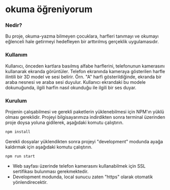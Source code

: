 # okuma öğreniyorum

### Nedir?

Bu proje, okuma-yazma bilmeyen çocuklara, harfleri tanımayı ve okumayı eğlenceli hale getirmeyi hedefleyen bir arttırılmış gerçeklik uygulamasıdır.

### Kullanım

Kullanıcı, önceden kartlara basılmış alfabe harflerini, telefonunun kamerasını kullanarak ekranda görüntüler. Telefon ekranında kameraya gösterilen harfle ilintili bir 3D model ve sesi belirir. Örn. "A" harfi gösterildiğinde, ekranda bir araba nesnesi ve araba sesi duyulur. Kullanıcı ekrandaki bu modele dokunuğunda, ilgili harfin nasıl okunduğu ile ilgili bir ses duyar.

### Kurulum

Projenin çalışabilmesi ve gerekli paketlerin yüklenebilmesi için NPM'ın yüklü olması gereklidir. 
Projeyi bilgisayarımıza indirdikten sonra terminal üzerinden proje doysa yoluna gidilerek, aşağıdaki komutu çalıştırın.

  ```sh
  npm install 
  ```
  
Gerekli dosyalar yüklendikten sonra projeyi "development" modunda ayağa kaldırmak için aşağıdaki komutu çalıştırın.

  ```sh
  npm run start
  ```
  
  * Web sayfası üzerinde telefon kamerasını kullanabilmek için SSL sertifikası bulunması gerekmektedir. 
  * Development modunda, local sunucu zaten "https" olarak otomatik yönlendirecektir.
